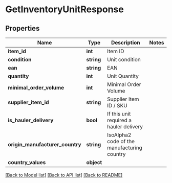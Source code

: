 # GetInventoryUnitResponse

## Properties
Name | Type | Description | Notes
------------ | ------------- | ------------- | -------------
**item_id** | **int** | Item ID | 
**condition** | **string** | Unit condition | 
**ean** | **string** | EAN | 
**quantity** | **int** | Unit Quantity | 
**minimal_order_volume** | **int** | Minimal Order Volume | 
**supplier_item_id** | **string** | Supplier Item ID / SKU | 
**is_hauler_delivery** | **bool** | If this unit required a hauler delivery | 
**origin_manufacturer_country** | **string** | IsoAlpha2 code of the manufacturing country | 
**country_values** | **object** |  | 

[[Back to Model list]](../../../README.md#documentation-for-models) [[Back to API list]](../../../README.md#documentation-for-api-endpoints) [[Back to README]](../../../README.md)


